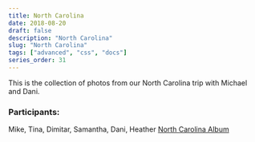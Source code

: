 ```yaml
---
title: North Carolina
date: 2018-08-20
draft: false
description: "North Carolina"
slug: "North Carolina"
tags: ["advanced", "css", "docs"]
series_order: 31
---
```


This is the collection of photos from our North Carolina trip with Michael and Dani.

### Participants:
Mike, Tina, Dimitar, Samantha, Dani, Heather
[North Carolina Album](https://photos.app.goo.gl/VBNsPPtiD2SbKKc97)

